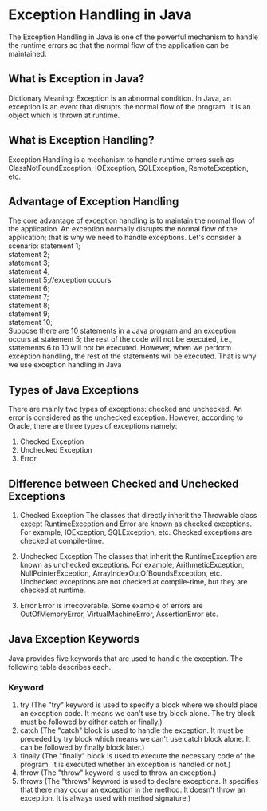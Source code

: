 # Exception Handling in Java
The Exception Handling in Java is one of the powerful mechanism to handle the runtime errors so that the normal flow of the application can be maintained.

## What is Exception in Java?
Dictionary Meaning: Exception is an abnormal condition.
In Java, an exception is an event that disrupts the normal flow of the program. It is an object which is thrown at runtime.

## What is Exception Handling?
Exception Handling is a mechanism to handle runtime errors such as ClassNotFoundException, IOException, SQLException, RemoteException, etc.

## Advantage of Exception Handling
The core advantage of exception handling is to maintain the normal flow of the application. An exception normally disrupts the normal flow of the application; that is why we need to handle exceptions. Let's consider a scenario:
statement 1;  
statement 2;  
statement 3;  
statement 4;  
statement 5;//exception occurs  
statement 6;  
statement 7;  
statement 8;  
statement 9;  
statement 10;  
Suppose there are 10 statements in a Java program and an exception occurs at statement 5; the rest of the code will not be executed, i.e., statements 6 to 10 will not be executed. However, when we perform exception handling, the rest of the statements will be executed. That is why we use exception handling in Java

## Types of Java Exceptions
There are mainly two types of exceptions: checked and unchecked. An error is considered as the unchecked exception. However, according to Oracle, there are three types of exceptions namely:
1. Checked Exception
2. Unchecked Exception
3. Error

## Difference between Checked and Unchecked Exceptions
1) Checked Exception
The classes that directly inherit the Throwable class except RuntimeException and Error are known as checked exceptions. For example, IOException, SQLException, etc. Checked exceptions are checked at compile-time.

2) Unchecked Exception
The classes that inherit the RuntimeException are known as unchecked exceptions. For example, ArithmeticException, NullPointerException, ArrayIndexOutOfBoundsException, etc. Unchecked exceptions are not checked at compile-time, but they are checked at runtime.

3) Error
Error is irrecoverable. Some example of errors are OutOfMemoryError, VirtualMachineError, AssertionError etc.


## Java Exception Keywords
Java provides five keywords that are used to handle the exception. The following table describes each.

### Keyword
1. try (The "try" keyword is used to specify a block where we should place an exception code. It means we can't use try block alone. The try block must be followed by either catch or finally.)
2. catch (The "catch" block is used to handle the exception. It must be preceded by try block which means we can't use catch block alone. It can be followed by finally block later.)
3. finally	(The "finally" block is used to execute the necessary code of the program. It is executed whether an exception is handled or not.)
4. throw	(The "throw" keyword is used to throw an exception.)
5. throws	(The "throws" keyword is used to declare exceptions. It specifies that there may occur an exception in the method. It doesn't throw an exception. It is always used with method signature.)
